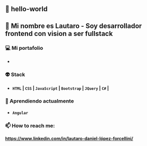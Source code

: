 ## 👋 hello-world 
## 👦 Mi nombre es Lautaro - Soy desarrollador frontend con vision a ser fullstack

### 💻 Mi portafolio 
* #### 

### 👽 Stack
* #### **`HTML`** | **`CSS`** | **`JavaScript`** | **`Bootstrap`** | **`JQuery`** | **`C#`** |

### 🌟 Aprendiendo actualmente
* #### **`Angular`**  

### 📫 How to reach me:
**https://www.linkedin.com/in/lautaro-daniel-lópez-forcellini/**


